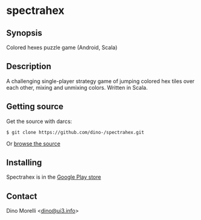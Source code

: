 # spectrahex


## Synopsis

Colored hexes puzzle game (Android, Scala)


## Description

A challenging single-player strategy game of jumping colored hex tiles over each other, mixing and unmixing colors. Written in Scala.


## Getting source

Get the source with darcs:

    $ git clone https://github.com/dino-/spectrahex.git

Or [browse the source](https://github.com/dino-/spectrahex)


## Installing

Spectrahex is in the [Google Play store](http://play.google.com/store/apps/details?id=spectrahex.ui)


## Contact

Dino Morelli <[dino@ui3.info](mailto:dino@ui3.info)>
